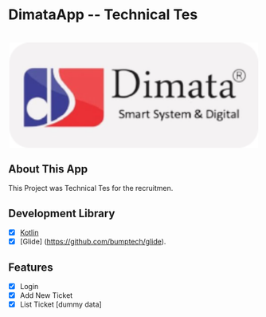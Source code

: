 # DimataApp -- Technical Tes

<h1 align="center">
  <img align="center" src="app/src/main/res/drawable/logo_dimata.png"  width="500"></img>
<br>

## About This App
This Project was Technical Tes for the recruitmen.

## Development Library
- [x] [Kotlin](https://kotlinlang.org/)
- [x] [Glide] (https://github.com/bumptech/glide).

## Features
- [x] Login
- [x] Add New Ticket
- [x] List Ticket [dummy data]
